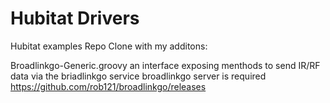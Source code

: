 # Hubitat Drivers

Hubitat examples Repo Clone with my additons:

Broadlinkgo-Generic.groovy
 an interface exposing menthods to send IR/RF data via the briadlinkgo service
 broadlinkgo server is required https://github.com/rob121/broadlinkgo/releases
